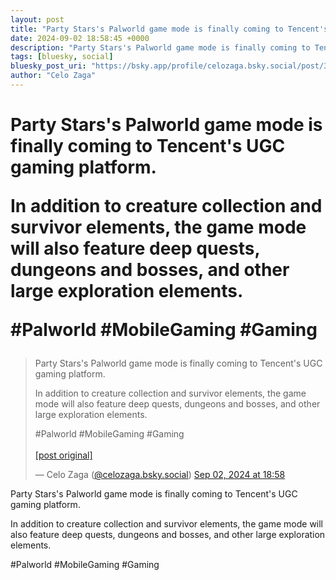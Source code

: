 ```yaml
---
layout: post
title: "Party Stars's Palworld game mode is finally coming to Tencent's UGC gaming platform.  In addition to creature collection and survivor elements, the game mode will also feature deep quests, dungeons and bosses, and other large exploration elements.   #Palworld #MobileGaming #Gaming"
date: 2024-09-02 18:58:45 +0000
description: "Party Stars's Palworld game mode is finally coming to Tencent's UGC gaming platform.  In addition to creature collection and survivor elements, the game..."
tags: [bluesky, social]
bluesky_post_uri: "https://bsky.app/profile/celozaga.bsky.social/post/3l36y5xxphy26"
author: "Celo Zaga"
---
```


<h1 class="bluesky-post-title">Party Stars's Palworld game mode is finally coming to Tencent's UGC gaming platform.

In addition to creature collection and survivor elements, the game mode will also feature deep quests, dungeons and bosses, and other large exploration elements. 

#Palworld #MobileGaming #Gaming</h1>


<blockquote class="bluesky-embed" data-bluesky-uri="at://did:plc:lmh6rennptq77inaztnovw4b/app.bsky.feed.post/3l36y5xxphy26" data-bluesky-embed-color-mode="system">
<p lang="">Party Stars's Palworld game mode is finally coming to Tencent's UGC gaming platform.

In addition to creature collection and survivor elements, the game mode will also feature deep quests, dungeons and bosses, and other large exploration elements. 

#Palworld #MobileGaming #Gaming<br><br><a href="https://bsky.app/profile/celozaga.bsky.social/post/3l36y5xxphy26">[post original]</a></p>
&mdash; Celo Zaga (<a href="https://bsky.app/profile/did:plc:lmh6rennptq77inaztnovw4b">@celozaga.bsky.social</a>) <a href="https://bsky.app/profile/celozaga.bsky.social/post/3l36y5xxphy26">Sep 02, 2024 at 18:58</a>
</blockquote>
<script async src="https://embed.bsky.app/static/embed.js" charset="utf-8"></script>


<p class="bluesky-post-description">Party Stars's Palworld game mode is finally coming to Tencent's UGC gaming platform.

In addition to creature collection and survivor elements, the game mode will also feature deep quests, dungeons and bosses, and other large exploration elements. 

#Palworld #MobileGaming #Gaming</p>
